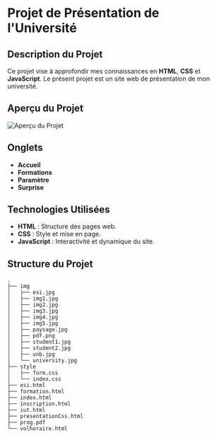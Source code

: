 # Projet de Présentation de l'Université

## Description du Projet

Ce projet vise à approfondir mes connaissances en **HTML**, **CSS** et **JavaScript**. Le présent projet est un site web de présentation de mon université.

## Aperçu du Projet

![Aperçu du Projet](img/university.gif)

## Onglets

- **Accueil** 
- **Formations**
- **Paramètre** 
- **Surprise** 

## Technologies Utilisées

- **HTML** : Structure des pages web.
- **CSS** : Style et mise en page.
- **JavaScript** : Interactivité et dynamique du site.

## Structure du Projet

```plaintext
.
├── img
│   ├── esi.jpg
│   ├── img1.jpg
│   ├── img2.jpg
│   ├── img3.jpg
│   ├── img4.jpg
│   ├── img5.jpg
│   ├── paysage.jpg
│   ├── pdf.png
│   ├── student1.jpg
│   ├── student2.jpg
│   ├── unb.jpg
│   └── university.jpg
├── style
│   ├── form.css
│   └── index.css
├── esi.html
├── formation.html
├── index.html
├── inscription.html
├── iut.html
├── presentationCss.html
├── prog.pdf
└── volhoraire.html
